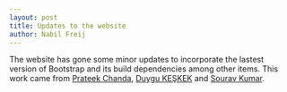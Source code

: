 ```yaml
---
layout: post
title: Updates to the website
author: Nabil Freij
---
```


The website has gone some minor updates to incorporate the lastest version of Bootstrap and its build dependencies among other items.
This work came from [Prateek Chanda](https://github.com/prateekiiest), [Duygu KEŞKEK](https://github.com/DuyguKeskek) and [Sourav Kumar](https://github.com/souravc4).

